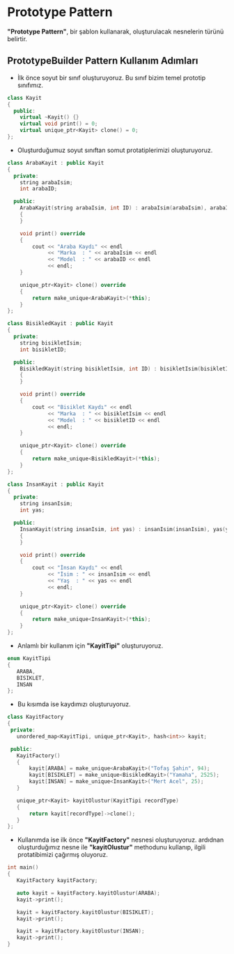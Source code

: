 # Prototype Pattern
**"Prototype Pattern"**, bir şablon kullanarak, oluşturulacak nesnelerin türünü belirtir.

## PrototypeBuilder Pattern Kullanım Adımları

* İlk önce soyut bir sınıf oluşturuyoruz. Bu sınıf bizim temel prototip sınıfımız.

```cpp
class Kayit
{
  public:
    virtual ~Kayit() {}
    virtual void print() = 0;
    virtual unique_ptr<Kayit> clone() = 0;
};
```

* Oluşturduğumuz soyut sınıftan  somut protatiplerimizi oluşturuyoruz.

```cpp
class ArabaKayit : public Kayit
{
  private:
    string arabaIsim;
    int arabaID;

  public:
    ArabaKayit(string arabaIsim, int ID) : arabaIsim(arabaIsim), arabaID(ID)
    {
    }

    void print() override
    {
        cout << "Araba Kaydı" << endl
             << "Marka  : " << arabaIsim << endl
             << "Model  : " << arabaID << endl
             << endl;
    }

    unique_ptr<Kayit> clone() override
    {
        return make_unique<ArabaKayit>(*this);
    }
};

class BisikledKayit : public Kayit
{
  private:
    string bisikletIsim;
    int bisikletID;

  public:
    BisikledKayit(string bisikletIsim, int ID) : bisikletIsim(bisikletIsim), bisikletID(ID)
    {
    }

    void print() override
    {
        cout << "Bisiklet Kaydı" << endl
             << "Marka  : " << bisikletIsim << endl
             << "Model  : " << bisikletID << endl
             << endl;
    }

    unique_ptr<Kayit> clone() override
    {
        return make_unique<BisikledKayit>(*this);
    }
};

class InsanKayit : public Kayit
{
  private:
    string insanIsim;
    int yas;

  public:
    InsanKayit(string insanIsim, int yas) : insanIsim(insanIsim), yas(yas)
    {
    }

    void print() override
    {
        cout << "İnsan Kaydı" << endl
             << "İsim : " << insanIsim << endl
             << "Yaş  : " << yas << endl
             << endl;
    }

    unique_ptr<Kayit> clone() override
    {
        return make_unique<InsanKayit>(*this);
    }
};
```

* Anlamlı bir kullanım için **"KayitTipi"** oluşturuyoruz.

 ```cpp
enum KayitTipi
{
    ARABA,
    BISIKLET,
    INSAN
};
 ```

 * Bu kısımda ise kaydımızı oluşturuyoruz.

 ```cpp
class KayitFactory
{
  private:
    unordered_map<KayitTipi, unique_ptr<Kayit>, hash<int>> kayit;

  public:
    KayitFactory()
    {
        kayit[ARABA] = make_unique<ArabaKayit>("Tofaş Şahin", 94);
        kayit[BISIKLET] = make_unique<BisikledKayit>("Yamaha", 2525);
        kayit[INSAN] = make_unique<InsanKayit>("Mert Acel", 25);
    }

    unique_ptr<Kayit> kayitOlustur(KayitTipi recordType)
    {
        return kayit[recordType]->clone();
    }
};
 ```

 * Kullanımda ise ilk önce **"KayitFactory"** nesnesi oluşturuyoruz. ardıdnan oluşturduğımız nesne ile **"kayitOlustur"** methodunu kullanıp, ilgili protatibimizi çağırmış oluyoruz.

 ```cpp
int main()
{
    KayitFactory kayitFactory;

    auto kayit = kayitFactory.kayitOlustur(ARABA);
    kayit->print();

    kayit = kayitFactory.kayitOlustur(BISIKLET);
    kayit->print();

    kayit = kayitFactory.kayitOlustur(INSAN);
    kayit->print();
}
 ```